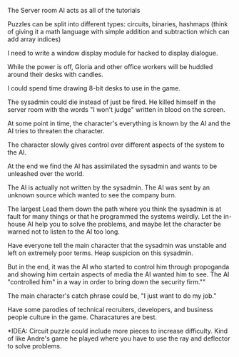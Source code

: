The Server room AI acts as all of the tutorials

Puzzles can be split into different types: circuits, binaries, hashmaps (think of giving it a math language with simple addition and subtraction which can add array indices)

I need to write a window display module for hacked to display dialogue.

While the power is off, Gloria and other office workers will be huddled around their desks with candles.

I could spend time drawing 8-bit desks to use in the game.

The sysadmin could die instead of just be fired.  He killed himself in the server room with the words "I won't judge" written in blood on the screen.


At some point in time, the character's everything is known by the AI and the AI tries to threaten the character.

The character slowly gives control over different aspects of the system to the AI.  

At the end we find the AI has assimilated the sysadmin and wants to be unleashed over the world.

The AI is actually not written by the sysadmin.  The AI was sent by an unknown source which wanted to see the company burn.

The largest 
Lead them down the path where you think the sysadmin is at fault for many things or that he programmed the systems weirdly.  Let the in-house AI help you to solve the problems, and maybe let the character be warned
not to listen to the AI too long.

Have everyone tell the main character that the sysadmin was unstable and left on extremely poor terms.  Heap suspicion on this sysadmin.

But in the end, it was the AI who started to control him through propoganda and showing him certain aspects of media the AI wanted him to see.  The AI "controlled him" in a way in order to bring down the security firm.""


The main character's catch phrase could be, "I just want to do my job."

Have some parodies of technical recruiters, developers, and business people culture in the game.  Characatures are best.

*IDEA: Circuit puzzle could include more pieces to increase difficulty.  Kind of like Andre's game he played where you have to use the ray and deflector to solve problems.
